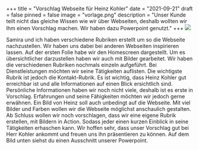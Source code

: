 +++
title = "Vorschlag Webseite für Heinz Kohler"
date = "2021-09-21"
draft = false
pinned = false
image = "vorlage.png"
description = "Unser Kunde teilt nicht das gleiche Wissen wie wir über Webseiten, deshalb wollten wir Ihm einen Vorschlag machen. Wir haben dazu Powerpoint genutzt."
+++
![](vorlage.png)

Samira und ich haben verschiedene Rubriken erstellt um so die Webseite nachzustellen. Wir haben uns dabei bei anderen Webseiten inspirieren lassen. Auf der ersten Folie habe wir den Homescreen dargestellt. Um es übersichtlicher darzustellen haben wir auch mit Bilder gearbeitet. Wir haben die verschiedenen Rubriken nochmals einzeln aufgeführt. Bei Dienstleistungen möchten wir seine Tätigkeiten auflisten. Die wichtigste Rubrik ist jedoch die Kontakt-Rubrik. Es ist wichtig, dass Heinz Kohler gut erreichbar ist und alle Informationen auf einen Blick ersichtlich sind. Persönliche Informationen haben wir noch nicht viele, deshalb ist es erste in Vorschlag. Erfahrungen und seine Fähigkeiten möchten wir jedoch gerne erwähnen. Ein Bild von Heinz soll auch unbedingt auf die Webseite. Mit viel Bilder und Farben wollen wir die Webseite möglichst anschaulich gestalten. Ab Schluss wollen wir noch vorschlagen, dass wir eine eigene Rubrik erstellen, mit Bildern in Action. Sodass jeder einen kurzen Einblick in seine Tätigkeiten erhaschen kann. Wir hoffen sehr, dass unser Vorschlag gut bei Herr Kohler ankommt und freuen uns ihn präsentieren zu können. Auf dem Bild unten siehst du einen Ausschnitt unserer Powerpoint.